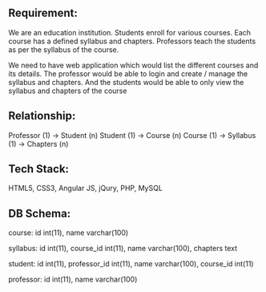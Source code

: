 Requirement:
-----------
We are an education institution. Students enroll for various courses. Each course has a defined syllabus and chapters. Professors teach the students as per the syllabus of the course.

We need to have web application which would list the different courses and its details. The professor would be able to login and create / manage the syllabus and chapters. And the students would be able to only view the syllabus and chapters of the course

Relationship:
------------
Professor (1) -> Student (n)
Student (1) -> Course (n)
Course (1) -> Syllabus (1) -> Chapters (n)

Tech Stack:
----------
HTML5, CSS3, Angular JS, jQury, PHP, MySQL

DB Schema:
----------
course: id int(11), name varchar(100)

syllabus: id int(11), course_id int(11), name varchar(100), chapters text

student: id int(11), professor_id int(11), name varchar(100), course_id int(11)

professor: id int(11), name varchar(100)
